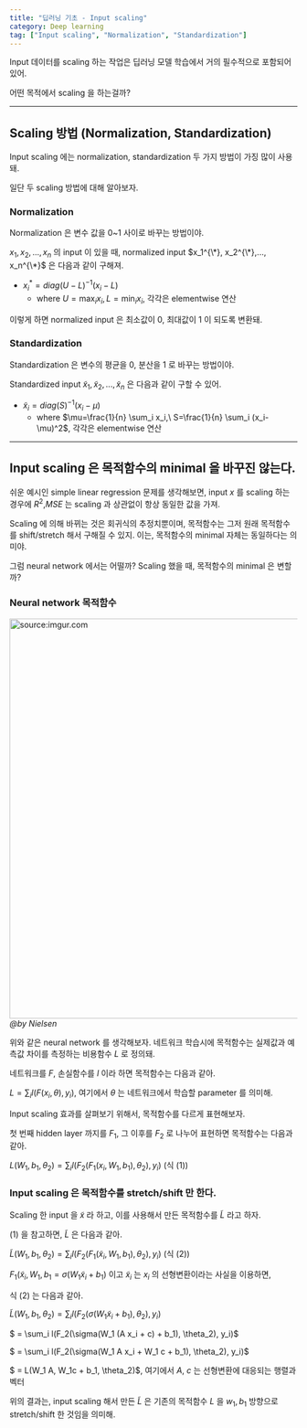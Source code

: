 ```yaml
---
title: "딥러닝 기초 - Input scaling"
category: Deep learning
tag: ["Input scaling", "Normalization", "Standardization"]
---
```


Input 데이터를 scaling 하는 작업은 딥러닝 모델 학습에서 거의 필수적으로 포함되어있어.

어떤 목적에서 scaling 을 하는걸까?

---
## Scaling 방법 (Normalization, Standardization)

Input scaling 에는 normalization, standardization 두 가지 방법이 가징 많이 사용돼.

일단 두 scaling 방법에 대해 알아보자.

### Normalization

Normalization 은 변수 값을 0~1 사이로 바꾸는 방법이야.

$x_1,x_2,...,x_n$ 의 input 이 있을 때, normalized input $x_1^{\*}, x_2^{\*},..., x_n^{\*}$ 은 다음과 같이 구해져.

 - $x^*_i = diag (U-L)^{-1} (x_i -L)$
   + where $U=\max_i x_i, L =\min_i x_i$, 각각은 elementwise 연산

이렇게 하면 normalized input 은 최소값이 0, 최대값이 1 이 되도록 변환돼.

### Standardization

Standardization 은 변수의 평균을 0, 분산을 1 로 바꾸는 방법이야.

Standardized input $\tilde{x}_1, \tilde{x}_2,..., \tilde{x}_n$ 은 다음과 같이 구할 수 있어.

 - $\tilde{x}_i = diag(S)^{-1} (x_i -\mu)$
   + where $\mu=\frac{1}{n} \sum_i x_i,\ S=\frac{1}{n} \sum_i (x_i-\mu)^2$, 각각은 elementwise 연산

---
## Input scaling 은 목적함수의 minimal 을 바꾸진 않는다.

쉬운 예시인 simple linear regression 문제를 생각해보면, input $x$ 를 scaling 하는 경우에 $R^2$,$MSE$ 는 scaling 과 상관없이 항상 동일한 값을 가져.

Scaling 에 의해 바뀌는 것은 회귀식의 추정치뿐이며, 목적함수는 그저 원래 목적함수를 shift/stretch 해서 구해질 수 있지. 이는, 목적함수의 minimal 자체는 동일하다는 의미야.

그럼 neural network 에서는 어떨까? Scaling 했을 때, 목적함수의 minimal 은 변할까?

### Neural network 목적함수

<a href="https://i.imgur.com/S129Dbi"><img src="https://i.imgur.com/S129Dbi.png" width="700px" title="source:imgur.com"/></a>_@by Nielsen_

위와 같은 neural network 를 생각해보자. 네트워크 학습시에 목적함수는 실제값과 예측값 차이를 측정하는 비용함수 $L$ 로 정의돼.

네트워크를 $F$, 손실함수를 $l$ 이라 하면 목적함수는 다음과 같아.

$L = \sum_i l(F(x_i, \theta),y_i)$, 여기에서 $\theta$ 는 네트워크에서 학습할 parameter 를 의미해.

Input scaling 효과를 살펴보기 위해서, 목적함수를 다르게 표현해보자.

첫 번째 hidden layer 까지를 $F_1$, 그 이후를 $F_2$ 로 나누어 표현하면 목적함수는 다음과 같아.

$L(W_1, b_1, \theta_2) = \sum_i l(F_2(F_1(x_i, W_1,b_1), \theta_2), y_i)$ (식 $(1)$)

### Input scaling 은 목적함수를 stretch/shift 만 한다.

Scaling 한 input 을 $\tilde{x}$ 라 하고, 이를 사용해서 만든 목적함수를 $\tilde{L}$ 라고 하자.

$(1)$ 을 참고하면, $\tilde{L}$ 은 다음과 같아.

$\tilde{L} (W_1, b_1, \theta_2) = \sum_i l(F_2(F_1(\tilde{x}_i, W_1,b_1), \theta_2), y_i)$ (식 $(2)$)

$F_1(\tilde{x}_i, W_1, b_1 = \sigma (W_1 \tilde{x}_i + b_1)$ 이고 $\tilde{x}_i$ 는 $x_i$ 의 선형변환이라는 사실을 이용하면,

식 $(2)$ 는 다음과 같아.

$\tilde{L} (W_1, b_1, \theta_2) = \sum_i l(F_2(\sigma(W_1 \tilde{x}_i + b_1), \theta_2), y_i)$ 

$ = \sum_i l(F_2(\sigma(W_1 (A x_i + c) + b_1), \theta_2), y_i)$

$ = \sum_i l(F_2(\sigma(W_1 A x_i + W_1 c + b_1), \theta_2), y_i)$

$ = L(W_1 A, W_1c + b_1, \theta_2)$, 여기에서 $A$, $c$ 는 선형변환에 대응되는 행렬과 벡터

위의 결과는, input scaling 해서 만든 $\tilde{L}$ 은 기존의 목적함수 $L$ 을 $w_1, b_1$ 방향으로 stretch/shift 한 것임을 의미해.

